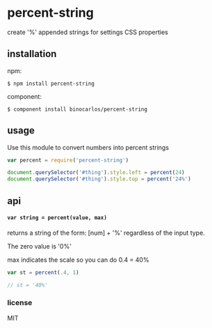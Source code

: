 percent-string
==============

create '%' appended strings for settings CSS properties

## installation

npm:

```
$ npm install percent-string
```

component:

```
$ component install binocarlos/percent-string
```

## usage

Use this module to convert numbers into percent strings

```js
var percent = require('percent-string')

document.querySelector('#thing').style.left = percent(24)
document.querySelector('#thing').style.top = percent('24%')
```

## api

#### `var string = percent(value, max)`

returns a string of the form: [num] + '%' regardless of the input type.

The zero value is '0%'

max indicates the scale so you can do 0.4 = 40%

```js
var st = percent(.4, 1)

// st = '40%'
```

### license

MIT